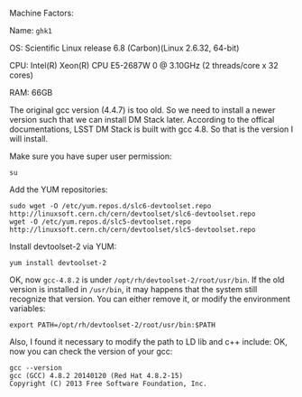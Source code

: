 Machine Factors:

Name: `ghk1`

OS: Scientific Linux release 6.8 (Carbon)(Linux 2.6.32, 64-bit)

CPU: Intel(R) Xeon(R) CPU E5-2687W 0 @ 3.10GHz (2 threads/core x 32 cores)

RAM: 66GB

The original gcc version (4.4.7) is too old. So we need to install a newer version such that we can install DM Stack later. According to the offical documentations, LSST DM Stack is built with gcc 4.8. So that is the version I will install.

Make sure you have super user permission:
```
su
```

Add the YUM repositories:
```
sudo wget -O /etc/yum.repos.d/slc6-devtoolset.repo http://linuxsoft.cern.ch/cern/devtoolset/slc6-devtoolset.repo
wget -O /etc/yum.repos.d/slc5-devtoolset.repo http://linuxsoft.cern.ch/cern/devtoolset/slc5-devtoolset.repo
```

Install devtoolset-2 via YUM:
```
yum install devtoolset-2
```

OK, now `gcc-4.8.2` is under `/opt/rh/devtoolset-2/root/usr/bin`. If the old version is installed in `/usr/bin`, it may happens that the system still recognize that version. You can either remove it, or modify the environment variables:
```
export PATH=/opt/rh/devtoolset-2/root/usr/bin:$PATH
```

Also, I found it necessary to modify the path to LD lib and c++ include:
OK, now you can check the version of your gcc:
```
gcc --version
gcc (GCC) 4.8.2 20140120 (Red Hat 4.8.2-15)
Copyright (C) 2013 Free Software Foundation, Inc.
```
